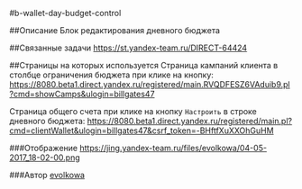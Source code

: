 #b-wallet-day-budget-control

##Описание
Блок редактирования дневного бюджета

##Связанные задачи
https://st.yandex-team.ru/DIRECT-64424

##Страницы на которых используется
Страница кампаний клиента в столбце ограничения бюджета при клике на кнопку:
https://8080.beta1.direct.yandex.ru/registered/main.RVQDFESZ6VAduib9.pl?cmd=showCamps&ulogin=billgates47

Страница общего счета при клике на кнопку `Настроить` в строке дневного бюджета:
https://8080.beta1.direct.yandex.ru/registered/main.pl?cmd=clientWallet&ulogin=billgates47&csrf_token=-BHftfXuXXOhGuHM

###Отображение
https://jing.yandex-team.ru/files/evolkowa/04-05-2017_18-02-00.png

###Автор
[evolkowa](https://staff.yandex-team.ru/evolkowa)
